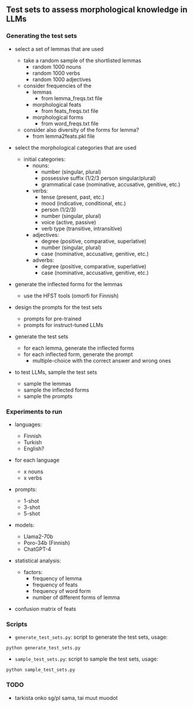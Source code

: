 ## Test sets to assess morphological knowledge in LLMs

### Generating the test sets
- select a set of lemmas that are used
    - take a random sample of the shortlisted lemmas
        - random 1000 nouns
        - random 1000 verbs
        - random 1000 adjectives
    - consider frequencies of the
        - lemmas
            - from lemma_freqs.txt file
        - morphological feats
            - from feats_freqs.txt file
        - morphological forms
            - from word_freqs.txt file
    - consider also diversity of the forms for lemma?
        - from lemma2feats.pkl file

- select the morphological categories that are used
    - initial categories:
        - nouns:
            - number (singular, plural)
            - possessive suffix (1/2/3 person singular/plural)
            - grammatical case (nominative, accusative, genitive, etc.)
        - verbs:
            - tense (present, past, etc.)
            - mood (indicative, conditional, etc.)
            - person (1/2/3)
            - number (singular, plural)
            - voice (active, passive)
            - verb type (transitive, intransitive)
        - adjectives:
            - degree (positive, comparative, superlative)
            - number (singular, plural)
            - case (nominative, accusative, genitive, etc.)
        - adverbs:
            - degree (positive, comparative, superlative)
            - case (nominative, accusative, genitive, etc.)
- generate the inflected forms for the lemmas
    - use the HFST tools (omorfi for Finnish)
- design the prompts for the test sets
    - prompts for pre-trained
    - prompts for instruct-tuned LLMs
- generate the test sets
    - for each lemma, generate the inflected forms
    - for each inflected form, generate the prompt
        - multiple-choice with the correct answer and wrong ones
- to test LLMs, sample the test sets
    - sample the lemmas
    - sample the inflected forms
    - sample the prompts


### Experiments to run

- languages:
    - Finnish
    - Turkish
    - English?
- for each language
    - x nouns
    - x verbs
- prompts:
    - 1-shot
    - 3-shot
    - 5-shot
- models:
    - Llama2-70b
    - Poro-34b (Finnish)
    - ChatGPT-4

- statistical analysis:
    - factors:
        - frequency of lemma
        - frequency of feats
        - frequency of word form
        - number of different forms of lemma

- confusion matrix of feats

### Scripts
- `generate_test_sets.py`: script to generate the test sets, usage:
```
python generate_test_sets.py
```

- `sample_test_sets.py`: script to sample the test sets, usage:
```
python sample_test_sets.py
```

### TODO
- tarkista onko sg/pl sama, tai muut muodot